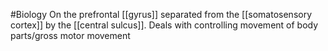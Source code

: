 #Biology
On the prefrontal [[gyrus]] separated from the [[somatosensory cortex]] by the [[central sulcus]]. Deals with controlling movement of body parts/gross motor movement